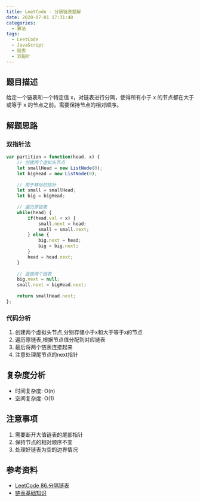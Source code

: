 ```yaml
---
title: LeetCode - 分隔链表题解
date: 2020-07-01 17:31:48
categories:
  - 算法
tags:
  - LeetCode
  - JavaScript
  - 链表
  - 双指针
---
```


## 题目描述

给定一个链表和一个特定值 x，对链表进行分隔，使得所有小于 x 的节点都在大于或等于 x 的节点之前。需要保持节点的相对顺序。

## 解题思路

### 双指针法
```javascript
var partition = function(head, x) {
    // 创建两个虚拟头节点
    let smallHead = new ListNode(0);
    let bigHead = new ListNode(0);
    
    // 用于移动的指针
    let small = smallHead;
    let big = bigHead;
    
    // 遍历原链表
    while(head) {
        if(head.val < x) {
            small.next = head;
            small = small.next;
        } else {
            big.next = head;
            big = big.next;
        }
        head = head.next;
    }
    
    // 连接两个链表
    big.next = null;
    small.next = bigHead.next;
    
    return smallHead.next;
};
```

### 代码分析
1. 创建两个虚拟头节点,分别存储小于x和大于等于x的节点
2. 遍历原链表,根据节点值分配到对应链表
3. 最后将两个链表连接起来
4. 注意处理尾节点的next指针

## 复杂度分析

- 时间复杂度: O(n)
- 空间复杂度: O(1)

## 注意事项

1. 需要断开大值链表的尾部指针
2. 保持节点的相对顺序不变
3. 处理好链表为空的边界情况

## 参考资料
- [LeetCode 86.分隔链表](https://leetcode.cn/problems/partition-list/)
- [链表基础知识](https://leetcode.cn/tag/linked-list/)
